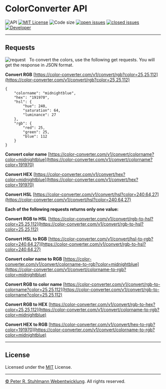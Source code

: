 # ColorConverter API

![API](https://img.shields.io/badge/API-blue.svg)
[![MIT License](https://img.shields.io/github/license/peter-stuhlmann/ColorConverter-API.svg)](https://github.com/peter-stuhlmann/ColorConverter-API/blob/master/LICENSE) 
![Code size](https://img.shields.io/github/languages/code-size/peter-stuhlmann/ColorConverter-API.svg)
[![open issues](https://img.shields.io/github/issues/peter-stuhlmann/ColorConverter-API.svg)](https://github.com/peter-stuhlmann/ColorConverter-API/issues?q=is%3Aopen+is%3Aissue)
[![closed issues](https://img.shields.io/github/issues-closed/peter-stuhlmann/ColorConverter-API.svg)](https://github.com/peter-stuhlmann/ColorConverter-API/issues?q=is%3Aissue+is%3Aclosed)
[![Developer](https://img.shields.io/badge/dev-Peter%20R.%20Stuhlmann-green.svg)](https://peter-stuhlmann-webentwicklung.de)

---

## Requests 
![request](https://img.shields.io/badge/GET-orange.svg) &nbsp; To convert the colors, use the following get requests. You will get the response in JSON format.

**Convert RGB**
[https://color-converter.com/v1/convert/rgb?color=25,25,112](https://color-converter.com/v1/convert/rgb?color=25,25,112)

```
{
    "colorname": "midnightblue",
    "hex": "191970",
    "hsl": {
        "hue": 240,
        "saturation": 64,
        "luminance": 27
    },
    "rgb": {
        "red": 25,
        "green": 25,
        "blue": 112
    }
}
```

**Convert color name**
[https://color-converter.com/v1/convert/colorname?color=midnightblue](https://color-converter.com/v1/convert/colorname?color=191970)

**Convert HEX**
[https://color-converter.com/v1/convert/hex?color=midnightblue](https://color-converter.com/v1/convert/hex?color=191970)

**Convert HSL**
[https://color-converter.com/v1/convert/hsl?color=240,64,27](https://color-converter.com/v1/convert/hsl?color=240,64,27)


**Each of the following requests returns only one value:**

**Convert RGB to HSL**
[https://color-converter.com/v1/convert/rgb-to-hsl?color=25,25,112](https://color-converter.com/v1/convert/rgb-to-hsl?color=25,25,112)

**Convert HSL to RGB**
[https://color-converter.com/v1/convert/hsl-to-rgb?color=240,64,27](https://color-converter.com/v1/convert/rgb-to-hsl?color=240,64,27)

**Convert color name to RGB**
[https://color-converter.com/v1/convert/colorname-to-rgb?color=midnightblue](https://color-converter.com/v1/convert/colorname-to-rgb?color=midnightblue)

**Convert RGB to color name**
[https://color-converter.com/v1/convert/rgb-to-colorname?color=25,25,112](https://color-converter.com/v1/convert/rgb-to-colorname?color=25,25,112)

**Convert RGB to HEX**
[https://color-converter.com/v1/convert/rgb-to-hex?color=25,25,112](https://color-converter.com/v1/convert/colorname-to-rgb?color=midnightblue)

**Convert HEX to RGB**
[https://color-converter.com/v1/convert/hex-to-rgb?color=191970](https://color-converter.com/v1/convert/colorname-to-rgb?color=midnightblue)

---

## License

Licensed under the [MIT](https://github.com/peter-stuhlmann/ColorConverter-API/blob/master/LICENSE) License.

---

[&copy; Peter R. Stuhlmann Webentwicklung](https://peter-stuhlmann-webentwicklung.de). All rights reserved.